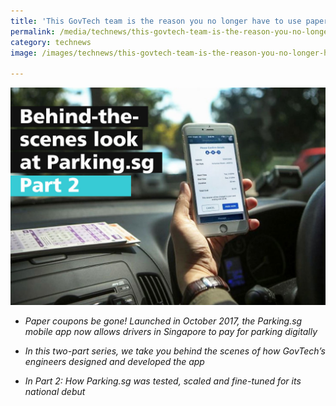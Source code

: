 ```yaml
---
title: 'This GovTech team is the reason you no longer have to use paper parking coupons (Part 2)'
permalink: /media/technews/this-govtech-team-is-the-reason-you-no-longer-have-to-use-paper-parking-coupons-(part-2)
category: technews
image: /images/technews/this-govtech-team-is-the-reason-you-no-longer-have-to-use-paper-parking-coupons-(part-2)-part-1.png

---
```



![This govtech team is the reason you no longer have to use paper parking coupons (part 2)](/images/technews/this-govtech-team-is-the-reason-you-no-longer-have-to-use-paper-parking-coupons-(part-2)-part-1.png)

* *Paper coupons be gone! Launched in October 2017, the Parking.sg mobile app now allows drivers in Singapore to pay for parking digitally* 

* *In this two-part series, we take you behind the scenes of how GovTech’s engineers designed and developed the app*

* *In Part 2: How Parking.sg was tested, scaled and fine-tuned for its national debut*

